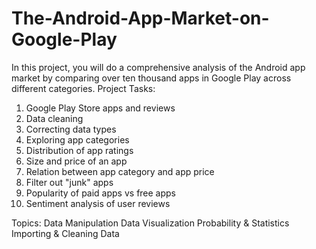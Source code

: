 # The-Android-App-Market-on-Google-Play
In this project, you will do a comprehensive analysis of the Android app market by comparing over ten thousand apps in Google Play across different categories.
Project Tasks:
1. Google Play Store apps and reviews
2. Data cleaning
3. Correcting data types
4. Exploring app categories
5. Distribution of app ratings
6. Size and price of an app
7. Relation between app category and app price
8. Filter out "junk" apps
9. Popularity of paid apps vs free apps
10. Sentiment analysis of user reviews

Topics:
Data Manipulation
Data Visualization
Probability & Statistics
Importing & Cleaning Data
